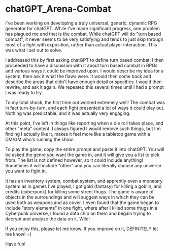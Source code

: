 # chatGPT_Arena-Combat

I've been working on developing a truly universal, generic, dynamic RPG generator for chatGPT. While I've made significant progress, one problem has plagued me and that is the combat. While chatGPT will do "turn based combat", it never seems to be very satisfying and tends to just skip through most of a fight with exposition, rather than actual player interaction. This was what I set out to solve.

I addressed this by first asking chatGPT to define turn based combat. I then proceeded to have a discussion with it about turn based combat in RPGs and various ways it could be improved upon. I would describe my idea for a system, then ask it what the flaws were. It would then come back and describe the areas that didn't have enough detail or specifics. I would then rewrite, and ask it again. We repeated this several times until I had a prompt I was ready to try.

To my total shock, the first time out worked extremely well! The combat was in fact turn-by-turn, and each fight presented a lot of ways it could play out. Nothing was predictable, and it was actually very engaging.

At this point, I've left in things like reporting when a die roll takes place, and other "meta" content. I always figured I would remove such things, but I'm finding I actually like it, makes it feel more like a tabletop game with a DM/GM who's running the show.

To play the game, copy the entire prompt and paste it into chatGPT. You will be asked the genre you want the game in, and it will give you a list to pick from. The list is not defined however, so it could include anything! Sometimes it will include "other" and you can literally choose any universe you want to fight in.

It has an inventory system, combat system, and apprently even a monetary system as in games I've played, I got gold (fantasy) for killing a goblin, and credits (cyberpunk) for killing some street thugs. The game is aware of objects in the surroundings and will suggest ways in which they can be used both as weapons and as cover. I even found that the game began to include "story elements" in one fight, where after I killed some thugs in a Cyberpunk universe, I found a data chip on them and begain trying to decrypt and analyze the data on it. Wild!

If you enjoy this, please let me know. If you improve on it, DEFINITELY let me know!  =)

Have fun!

